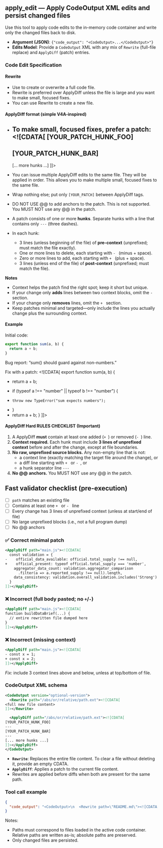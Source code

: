 ## apply_edit — Apply CodeOutput XML edits and persist changed files

Use this tool to apply code edits to the in-memory code container and write only the changed files back to disk.

- **Argument (JSON)**: `{"code_output": "<CodeOutput>...</CodeOutput>"}`
- **Edits Model**: Provide a `CodeOutput` XML with any mix of `Rewrite` (full-file replace) and `ApplyDiff` (patch) entries.

### Code Edit Specification

<code-edit-specification>

#### Rewrite

- Use <Rewrite path="path-of-the-file"><![CDATA[...]]></Rewrite> to create or overwrite a full code file.
- Rewrite is preferred over ApplyDiff unless the file is large and you want to make small, focused fixes.
- You can use Rewrite to create a new file.

#### ApplyDiff format (simple V4A-inspired)

- To make small, focused fixes, prefer a patch:
  <ApplyDiff path="path-of-the-file"><![CDATA[
  [YOUR_PATCH_HUNK_FOO]
  ---
  [YOUR_PATCH_HUNK_BAR]
  ---
  [... more hunks ...]
  ]]></ApplyDiff>

- You can issue multiple ApplyDiff edits to the same file. They will be applied in order. This allows you to make multiple small, focused fixes to the same file.
- Wrap nothing else; put only `[YOUR_PATCH]` between ApplyDiff tags.
- DO NOT USE @@ to add anchors to the patch. This is not supported. You MUST NOT use any @@ in the patch.
- A patch consists of one or more **hunks**. Separate hunks with a line that contains only `---` (three dashes).
- In each hunk:
  - 3 lines (unless beginning of the file) of **pre-context** (unprefixed; must match the file exactly).
  - One or more lines to delete, each starting with `- ` (minus + space).
  - Zero or more lines to add, each starting with `+ ` (plus + space).
  - 3 lines (unless end of the file) of **post-context** (unprefixed; must match the file).

**Notes**
- Context helps the patch find the right spot; keep it short but unique.
- If your change only **adds** lines between two context blocks, omit the `- ` section.
- If your change only **removes** lines, omit the `+ ` section.
- Keep patches minimal and targeted—only include the lines you actually change plus the surrounding context.

#### Example
Initial code:
```javascript
export function sum(a, b) {
  return a + b;
}
```

Bug report: “sum() should guard against non-numbers.”

Fix with a patch:
<ApplyDiff path="main.js"><![CDATA[
export function sum(a, b) {
-   return a + b;
+   if (typeof a !== "number" || typeof b !== "number") {
+     throw new TypeError("sum expects numbers");
+   }
+   return a + b;
}
]]></ApplyDiff>

#### ApplyDiff Hard RULES CHECKLIST (**Important**)

1. A ApplyDiff **must** contain at least one added (`+ `) or removed (`- `) line.
2. **Context required.** Each hunk must include **3 lines of unprefixed context** before and after the change, except at file boundaries.
3. **No raw, unprefixed source blocks.** Any non-empty line that is not:
   * a context line (exactly matching the target file around the change), or
   * a diff line starting with `+ ` or `- `, or
   * a hunk separator line `---`
4. **No @@ anchors.** You MUST NOT use any @@ in the patch.

## Fast validator checklist (pre-execution)

* [ ] `path` matches an existing file
* [ ] Contains at least one `+ ` or `- ` line
* [ ] Every change has 3 lines of unprefixed context (unless at start/end of file)
* [ ] No large unprefixed blocks (i.e., not a full program dump)
* [ ] No @@ anchors

### ✅ Correct minimal patch

```xml
<ApplyDiff path="main.js"><![CDATA[
  const validation = {
-    official_data_available: official.total_supply !== null,
+    official_present: typeof official.total_supply === 'number',
    aggregator_data_count: validation.aggregator_comparison
      .filter(a => a.reported_supply !== null).length,
    data_consistency: validation.overall_validation.includes('Strong')
  }
]]></ApplyDiff>
```

### ❌ Incorrect (full body pasted; no `+`/`-`)

```xml
<ApplyDiff path="main.js"><![CDATA[
function buildDataBrief(...) {
  // entire rewritten file dumped here
}
]]></ApplyDiff>
```

### ❌ Incorrect (missing context)

```xml
<ApplyDiff path="main.js"><![CDATA[
- const x = 1;
+ const x = 2;
]]></ApplyDiff>
```

*Fix:* include 3 context lines above and below, unless at top/bottom of file.

</code-edit-specification>

### CodeOutput XML schema

```xml
<CodeOutput version="optional-version">
  <Rewrite path="/abs/or/relative/path.ext"><![CDATA[
<full new file content>
]]></Rewrite>

  <ApplyDiff path="/abs/or/relative/path.ext"><![CDATA[
[YOUR_PATCH_HUNK_FOO]
---
[YOUR_PATCH_HUNK_BAR]
---
[... more hunks ...]
]]></ApplyDiff>
</CodeOutput>
```

- **`Rewrite`**: Replaces the entire file content. To clear a file without deleting it, provide an empty CDATA.
- **`ApplyDiff`**: Applies a patch to the current file content.
- Rewrites are applied before diffs when both are present for the same path.

### Tool call example

```json
{
  "code_output": "<CodeOutput>\n  <Rewrite path=\"README.md\"><![CDATA[\n# Project\nUpdated\n]]></Rewrite>\n</CodeOutput>"
}
```

Notes:
- Paths must correspond to files loaded in the active code container. Relative paths are written as-is; absolute paths are preserved.
- Only changed files are persisted.
